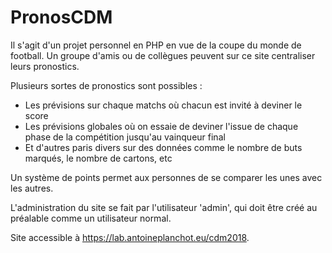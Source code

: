 # PronosCDM
Il s'agit d'un projet personnel en PHP en vue de la coupe du monde de football. Un groupe d'amis ou de collègues peuvent sur ce site centraliser leurs pronostics.

Plusieurs sortes de pronostics sont possibles :
* Les prévisions sur chaque matchs où chacun est invité à deviner le score
* Les prévisions globales où on essaie de deviner l'issue de chaque phase de la compétition jusqu'au vainqueur final
* Et d'autres paris divers sur des données comme le nombre de buts marqués, le nombre de cartons, etc

Un système de points permet aux personnes de se comparer les unes avec les autres.

L'administration du site se fait par l'utilisateur 'admin', qui doit être créé au préalable comme un utilisateur normal.

Site accessible à https://lab.antoineplanchot.eu/cdm2018.
